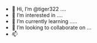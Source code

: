 - 👋 Hi, I’m @tiger322 ....
- 👀 I’m interested in ....
- 🌱 I’m currently learning .....
- 💞️ I’m looking to collaborate on ...
- 📫

  
<!---
tiger322/tiger322 is a ✨ special ✨ repository because its `README.md` (this file) appears on your GitHub profile.
You can click the Preview link to take a look at your changes.
--->
